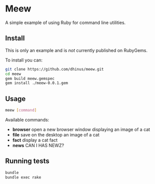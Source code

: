 # Meew

A simple example of using Ruby for command line utilities.

## Install

This is only an example and is _not_ currently published on RubyGems.

To install you can:

```sh
git clone https://github.com/dhinus/meew.git
cd meew
gem build meew.gemspec
gem install ./meew-0.0.1.gem
```

## Usage

```sh
meew [command]
```

Available commands:

* **browser** open a new browser window displaying an image of a cat
* **file** save on the desktop an image of a cat
* **fact** display a cat fact
* **news** CAN I HAS NEWZ?

## Running tests

```sh
bundle
bundle exec rake
```
